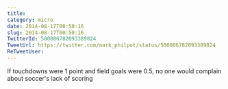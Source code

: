 ```yaml
---
title: 
category: micro
date: 2014-08-17T00:50:16
slug: 2014-08-17T00:50:16
TwitterId: 500806782093389824
TweetUrl: https://twitter.com/mark_philpot/status/500806782093389824
ReTweetUser: 
---
```


If touchdowns were 1 point and field goals were 0.5, no one would complain about soccer's lack of scoring